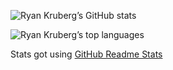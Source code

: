 ![Ryan Kruberg’s GitHub stats](https://github-readme-stats.vercel.app/api?username=GetUsernameFromDatabase&show_icons=true&count_private=true&theme=nord)

![Ryan Kruberg’s top languages](https://github-readme-stats.vercel.app/api/top-langs/?username=GetUsernameFromDatabase&exclude_repo=eslint-config&layout=compact&theme=nord)

Stats got using [GitHub Readme Stats](https://github.com/anuraghazra/github-readme-stats)

